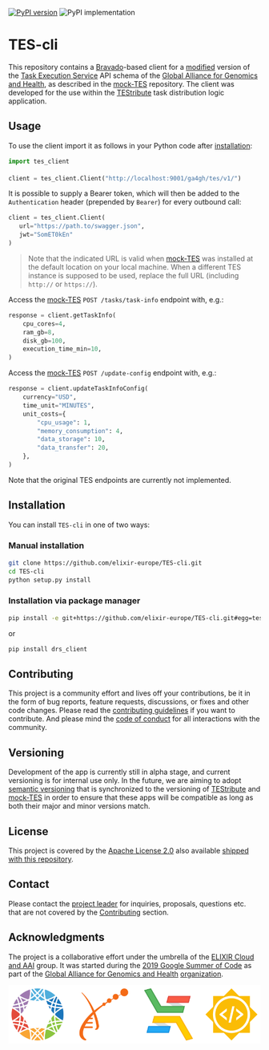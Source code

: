 [![PyPI version](https://badge.fury.io/py/tes-client.svg)](https://badge.fury.io/py/tes-client) ![PyPI implementation](https://img.shields.io/pypi/pyversions/tes_client)

# TES-cli

This repository contains a [Bravado]-based client for a [modified] version of
the [Task Execution Service] API schema of the [Global Alliance for Genomics and
Health], as described in the [mock-TES] repository. The client was developed for
the use within the [TEStribute] task distribution logic application.

## Usage

To use the client import it as follows in your Python code after
[installation](#Installation):

```py
import tes_client

client = tes_client.Client("http://localhost:9001/ga4gh/tes/v1/")
```

It is possible to supply a Bearer token, which will then be added to the
`Authentication` header (prepended by `Bearer`) for every outbound call:

```py
client = tes_client.Client(
   url="https://path.to/swagger.json",
   jwt="SomET0kEn"
)
```

> Note that the indicated URL is valid when [mock-TES] was installed at the
> default location on your local machine. When a different TES instance is
> supposed to be used, replace the full URL (including `http://` or `https://`).

Access the [mock-TES] `POST /tasks/task-info` endpoint with, e.g.:

```py
response = client.getTaskInfo(
    cpu_cores=4,
    ram_gb=8,
    disk_gb=100,
    execution_time_min=10,
)
```

Access the [mock-TES] `POST /update-config` endpoint with, e.g.:

```py
response = client.updateTaskInfoConfig(
    currency="USD",
    time_unit="MINUTES",
    unit_costs={
        "cpu_usage": 1,
        "memory_consumption": 4,
        "data_storage": 10,
        "data_transfer": 20,
    },
)
```

Note that the original TES endpoints are currently not implemented.

## Installation

You can install `TES-cli` in one of two ways:

### Manual installation

```bash
git clone https://github.com/elixir-europe/TES-cli.git
cd TES-cli
python setup.py install
```

### Installation via package manager

```bash
pip install -e git+https://github.com/elixir-europe/TES-cli.git#egg=tes_client
```

or

```bash
pip install drs_client
```

## Contributing

This project is a community effort and lives off your contributions, be it in
the form of bug reports, feature requests, discussions, or fixes and other code
changes. Please read the [contributing guidelines] if you want to contribute.
And please mind the [code of conduct] for all interactions with the community.

## Versioning

Development of the app is currently still in alpha stage, and current versioning
is for internal use only. In the future, we are aiming to adopt [semantic
versioning] that is synchronized to the versioning of [TEStribute] and
[mock-TES] in order to ensure that these apps will be compatible as long as both
their major and minor versions match.

## License

This project is covered by the [Apache License 2.0] also available [shipped
with this repository](LICENSE).

## Contact

Please contact the [project leader](mailto:alexander.kanitz@sib.swiss) for
inquiries, proposals, questions etc. that are not covered by the
[Contributing](#Contributing) section.

## Acknowledgments

The project is a collaborative effort under the umbrella of the [ELIXIR Cloud
and AAI] group. It was started during the [2019 Google Summer of Code] as part
of the [Global Alliance for Genomics and Health] [organization].

![logo banner]

[Apache License 2.0]: <https://www.apache.org/licenses/LICENSE-2.0>
[2019 Google Summer of Code]: <https://summerofcode.withgoogle.com/projects/#6613336345542656>
[Bravado]: <https://github.com/Yelp/bravado>
[contributing guidelines]: CONTRIBUTING.md
[code of conduct]: CODE_OF_CONDUCT.md
[ELIXIR Cloud and AAI]: <https://elixir-europe.github.io/cloud/>
[Global Alliance for Genomics and Health]: <https://www.ga4gh.org/>
[logo banner]: logos/logo-banner.svg
[mock-TES]: <https://github.com/elixir-europe/mock-TES>
[modified]: <https://github.com/elixir-europe/mock-TES/blob/master/mock_tes/specs/schema.task_execution_service.d55bf88.openapi.modified.yaml>
[organization]: <https://summerofcode.withgoogle.com/organizations/6643588285333504/>
[semantic versioning]: <https://semver.org/>
[Task Execution Service]: <https://github.com/ga4gh/task-execution-schemas>
[TEStribute]: <https://github.com/elixir-europe/TEStribute>
